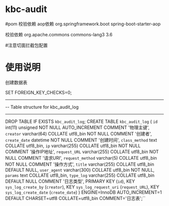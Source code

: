 # kbc-audit

#pom 校验依赖
aop依赖
        <dependency>
            <groupId>org.springframework.boot</groupId>
            <artifactId>spring-boot-starter-aop</artifactId>
        </dependency>

校验依赖
        <dependency>
            <groupId>org.apache.commons</groupId>
            <artifactId>commons-lang3</artifactId>
            <version>3.6</version>
        </dependency>

#注意切面拦截包配置


# 使用说明
创建数据表

SET FOREIGN_KEY_CHECKS=0;
-- ----------------------------
-- Table structure for kbc_audit_log
-- ----------------------------
DROP TABLE IF EXISTS `kbc_audit_log`;
CREATE TABLE `kbc_audit_log` (
  `id` int(11) unsigned NOT NULL AUTO_INCREMENT COMMENT '物理主键',
  `creator` varchar(64) COLLATE utf8_bin NOT NULL COMMENT '创建者',
  `create_date` datetime NOT NULL COMMENT '创建时间',
  `class_method` text COLLATE utf8_bin,
  `ip` varchar(255) COLLATE utf8_bin NOT NULL COMMENT '操作IP地址',
  `request_URL` varchar(255) COLLATE utf8_bin NOT NULL COMMENT '请求URI',
  `request_method` varchar(5) COLLATE utf8_bin NOT NULL COMMENT '操作方式',
  `title` varchar(255) COLLATE utf8_bin DEFAULT NULL,
  `user_agent` varchar(300) COLLATE utf8_bin NOT NULL,
  `params` text COLLATE utf8_bin,
  `type_log` varchar(255) COLLATE utf8_bin DEFAULT NULL COMMENT '日志类型',
  PRIMARY KEY (`id`),
  KEY `sys_log_create_by` (`creator`),
  KEY `sys_log_request_uri` (`request_URL`),
  KEY `sys_log_create_date` (`create_date`)
) ENGINE=InnoDB AUTO_INCREMENT=1 DEFAULT CHARSET=utf8 COLLATE=utf8_bin COMMENT='日志表';``
